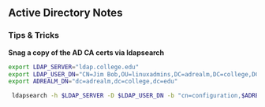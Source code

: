 ## Active Directory Notes

### Tips & Tricks ###

**Snag a copy of the AD CA certs via ldapsearch**

```bash
export LDAP_SERVER="ldap.college.edu"
export LDAP_USER_DN="CN=Jim Bob,OU=linuxadmins,DC=adrealm,DC=college,DC=edu"
export ADREALM_DN="dc=adrealm,dc=college,dc=edu"

 ldapsearch -h $LDAP_SERVER -D $LDAP_USER_DN -b "cn=configuration,$ADREALM_DN" "cacertificate=*" -W

```

